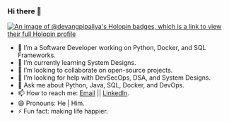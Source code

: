 ### Hi there 👋

<!--
**devang-pipaliya/devang-pipaliya** is a ✨ _special_ ✨ repository because its `README.md` (this file) appears on your GitHub profile.

Here are some ideas to get you started:
-->

[![An image of @devangpipaliya's Holopin badges, which is a link to view their full Holopin profile](https://holopin.me/devangpipaliya)](https://holopin.io/@devangpipaliya)



- 🔭 I’m a Software Developer working on Python, Docker, and SQL Frameworks.
- 🌱 I’m currently learning System Designs.
- 👯 I’m looking to collaborate on open-source projects.
- 🤔 I’m looking for help with DevSecOps, DSA, and System Designs.
- 💬 Ask me about Python, Java, SQL, Docker, and DevOps.
- 📫 How to reach me: [Email](mailto:pipaliyadevang@gmail.com) || [LinkedIn](https://www.linkedin.com/in/devanghpipaliya).
- 😄 Pronouns: He | Him.
- ⚡ Fun fact: making life happier.
